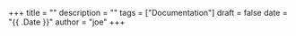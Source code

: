 +++
title = ""
description = ""
tags = ["Documentation"]
draft = false
date = "{{ .Date }}"
author = "joe"
+++
